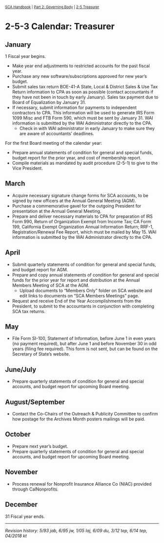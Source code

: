 <sup>[SCA Handbook](/sca-handbook/index.html) | [Part 2: Governing Body](../02_governing_body/index.html) | [2-5 Treasurer](../02_governing_body/02-05_treasurer.html)</sup> 

# 2-5-3 Calendar: Treasurer

## January
1 Fiscal year begins.
- Make year end adjustments to restricted accounts for the past fiscal year.
- Purchase any new software/subscriptions approved for new year’s budget.
- Submit sales tax return BOE-41-A State, Local & District Sales & Use Tax Return information to CPA as soon as possible (contact accountants if they have not been in touch by early January). Sales tax payment due to Board of Equalization by January 31.
- If necessary, submit information for payments to independent contractors to CPA. This information will be used to generate IRS Form 1099 Misc and FTB Form 590, which must be sent by January 31. WAI information is submitted by the WAI Administrator directly to the CPA.
  - Check in with WAI administrator in early January to make sure they are aware of accountants’ deadlines.

For the first Board meeting of the calendar year:
- Prepare annual statements of condition for general and special funds, budget report for the prior year, and cost of membership report.
- Compile materials as mandated by audit procedure (2-5-1) to give to the Vice President.

## March

- Acquire necessary signature change forms for SCA accounts, to be signed by new officers at the Annual General Meeting (AGM).
- Purchase a commemorative gavel for the outgoing President for presentation at the Annual General Meeting.
- Prepare and deliver necessary materials to CPA for preparation of IRS Form 990, Return of Organization Exempt from Income Tax; CA Form 199, California Exempt Organization Annual Information Return; RRF-1, Registration/Renewal Fee Report, which must be mailed by May 15. WAI information is submitted by the WAI Administrator directly to the CPA.

## April

- Submit quarterly statements of condition for general and special funds, and budget report for AGM.
- Prepare and copy annual statements of condition for general and special funds for the prior year for report and distribution at the Annual Members Meeting of SCA at the AGM.
  - Upload documents to “Members Only” folder on SCA website and edit links to documents on “SCA Members Meetings” page.
- Request and receive End of the Year Accomplishments from the President, to submit to the accountants in conjunction with completing SCA tax returns.

## May

- File Form SI-100, Statement of Information, before June 1 in even years (no payment required), but after June 1 and before November 30 in odd years (filing fee required). This form is not sent, but can be found on the Secretary of State’s website.

## June/July

- Prepare quarterly statements of condition for general and special accounts, and budget report for upcoming Board meeting.

## August/September

- Contact the Co-Chairs of the Outreach & Publicity Committee to confirm how postage for the Archives Month posters mailings will be paid.

## October

- Prepare next year’s budget.
- Prepare quarterly statements of condition for general and special accounts, and budget report for upcoming Board meeting.

## November

- Process renewal for Nonprofit Insurance Alliance Co (NIAC) provided through CalNonprofits.

## December

31 Fiscal year ends.

***

_Revision history: 5/93 jab, 6/95 jw, 1/05 laj, 6/09 du, 3/12 tep, 6/14 tep, 04/2018 kt_
